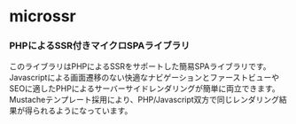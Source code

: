 # microssr
### PHPによるSSR付きマイクロSPAライブラリ

このライブラリはPHPによるSSRをサポートした簡易SPAライブラリです。
Javascriptによる画面遷移のない快適なナビゲーションとファーストビューやSEOに適したPHPによるサーバーサイドレンダリングが簡単に両立できます。
Mustacheテンプレート採用により、PHP/Javascript双方で同じレンダリング結果が得られるようになっています。
